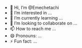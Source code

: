 - 👋 Hi, I’m @Emechetachi
- 👀 I’m interested in ...
- 🌱 I’m currently learning ...
- 💞️ I’m looking to collaborate on ...
- 📫 How to reach me ...
- 😄 Pronouns: ...
- ⚡ Fun fact: ...

<!---
Emechetachi/Emechetachi is a ✨ special ✨ repository because its `README.md` (this file) appears on your GitHub profile.
You can click the Preview link to take a look at your changes.
--->
